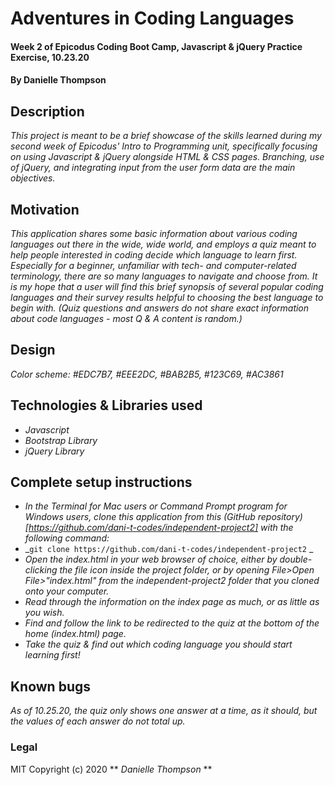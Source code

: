 # Adventures in Coding Languages

#### Week 2 of Epicodus Coding Boot Camp, Javascript & jQuery Practice Exercise, 10.23.20

#### By Danielle Thompson

## Description
_This project is meant to be a brief showcase of the skills learned during my second week of Epicodus' Intro to Programming unit, specifically focusing on using Javascript & jQuery alongside HTML & CSS pages. Branching, use of jQuery, and integrating input from the user form data are the main objectives._

## Motivation 
_This application shares some basic information about various coding languages out there in the wide, wide world, and employs a quiz meant to help people interested in coding decide which language to learn first. Especially for a beginner, unfamiliar with tech- and computer-related terminology, there are *so* many languages to navigate and choose from. It is my hope that a user will find this brief synopsis of several popular coding languages and their survey results helpful to choosing the best language to begin with. (Quiz questions and answers do *not* share exact information about code languages - most Q & A content is random.)_

## Design 
_Color scheme: #EDC7B7, #EEE2DC, #BAB2B5, #123C69, #AC3861_

## Technologies & Libraries used

* _Javascript_
* _Bootstrap Library_
* _jQuery Library_

## Complete setup instructions
* _In the Terminal for Mac users or Command Prompt program for Windows users, clone this application from this (GitHub repository)[https://github.com/dani-t-codes/independent-project2] with the following command:_
* _`git clone https://github.com/dani-t-codes/independent-project2` _
* _Open the index.html in your web browser of choice, either by double-clicking the file icon inside the project folder, or by opening File>Open File>"index.html" from the independent-project2 folder that you cloned onto your computer._
* _Read through the information on the index page as much, or as little as you wish._
* _Find and follow the link to be redirected to the quiz at the bottom of the home (index.html) page._
* _Take the quiz & find out which coding language you should start learning first!_

## Known bugs

_As of 10.25.20, the quiz only shows one answer at a time, as it should, but the values of each answer do not total up._

### Legal 

MIT Copyright (c) 2020 ** _Danielle Thompson_ **